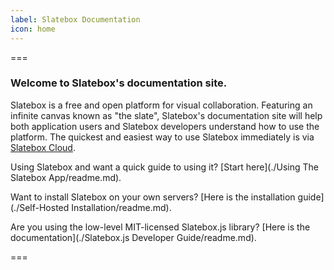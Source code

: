 ```yaml
---
label: Slatebox Documentation
icon: home
---
```


===

### Welcome to Slatebox's documentation site.

Slatebox is a free and open platform for visual collaboration. Featuring an infinite canvas known as "the slate", Slatebox's documentation site will help both application users and Slatebox developers understand how to use the platform. The quickest and easiest way to use Slatebox immediately is via [Slatebox Cloud](https://app.slatebox.com).

Using Slatebox and want a quick guide to using it? [Start here](./Using The Slatebox App/readme.md).

Want to install Slatebox on your own servers? [Here is the installation guide](./Self-Hosted Installation/readme.md).

Are you using the low-level MIT-licensed Slatebox.js library? [Here is the documentation](./Slatebox.js Developer Guide/readme.md).

===
